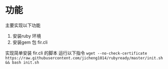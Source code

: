 # 功能
主要实现以下功能
1. 安装ruby 环境
2. 安装gem 包 fir.cli


实现简单安装 fir.cli 的脚本
运行以下指令
`wget --no-check-certificate https://raw.githubusercontent.com/jicheng1014/rubyready/master/init.sh && bash init.sh`




